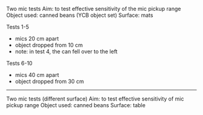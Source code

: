 Two mic tests
Aim: to test effective sensitivity of the mic pickup range
Object used: canned beans (YCB object set)
Surface: mats

Tests 1-5
- mics 20 cm apart 
- object dropped from 10 cm 
- note: in test 4, the can fell over to the left 

Tests 6-10
- mics 40 cm apart
- object dropped from 30 cm

------------------------------------------------------------
Two mic tests (different surface)
Aim: to test effective sensitivity of mic pickup range 
Object used: canned beans
Surface: table